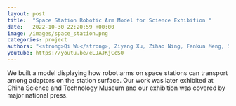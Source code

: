 ```yaml
---
layout: post
title:  "Space Station Robotic Arm Model for Science Exhibition "
date:   2022-10-30 22:20:59 +00:00
image: /images/space_station.png
categories: project
authors: "<strong>Qi Wu</strong>, Ziyang Xu, Zihao Ning, Fankun Meng, Shengtai Yao, Jianxin Yang, Shangfeng Pan, Ying Liu"
youtube: https://youtu.be/eLJAJKjCcS0
---
```


We built a model displaying how robot arms on space stations can transport among adaptors on the station surface. Our work was later exhibited at China Science and Technology Museum and our exhibition was covered by major national press. 

